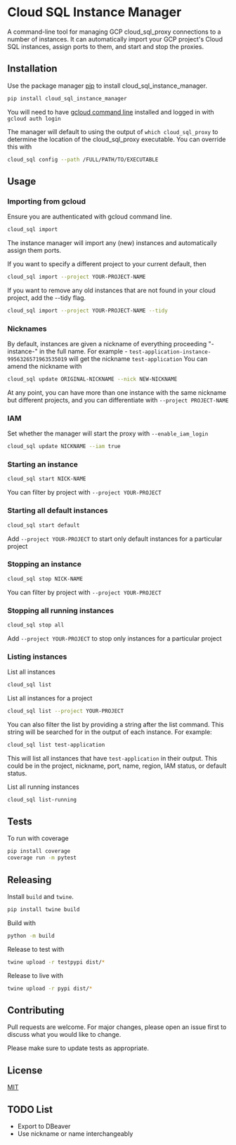 # Cloud SQL Instance Manager

A command-line tool for managing GCP cloud_sql_proxy connections to a number of instances.
It can automatically import your GCP project's Cloud SQL instances, assign ports to them, and start and stop the proxies.

## Installation

Use the package manager [pip](https://pip.pypa.io/en/stable/) to install cloud_sql_instance_manager.

```bash
pip install cloud_sql_instance_manager
```

You will need to have [gcloud command line](https://cloud.google.com/sdk/gcloud) installed and logged in with `gcloud auth login`

The manager will default to using the output of `which cloud_sql_proxy` to determine the location of the cloud_sql_proxy executable. You can override this with

```bash
cloud_sql config --path /FULL/PATH/TO/EXECUTABLE
```

## Usage

### Importing from gcloud

Ensure you are authenticated with gcloud command line.

```bash
cloud_sql import
```

The instance manager will import any (new) instances and automatically assign them ports.

If you want to specify a different project to your current default, then

```bash
cloud_sql import --project YOUR-PROJECT-NAME
```

If you want to remove any old instances that are not found in your cloud project, add the --tidy flag.

```bash
cloud_sql import --project YOUR-PROJECT-NAME --tidy
```

### Nicknames

By default, instances are given a nickname of everything proceeding "-instance-" in the full name. For example - `test-application-instance-9956326571963535019` will get the nickname `test-application`
You can amend the nickname with

```bash
cloud_sql update ORIGINAL-NICKNAME --nick NEW-NICKNAME
```

At any point, you can have more than one instance with the same nickname but different projects, and you can differentiate with `--project PROJECT-NAME`

### IAM

Set whether the manager will start the proxy with `--enable_iam_login`

```bash
cloud_sql update NICKNAME --iam true
```

### Starting an instance

```bash
cloud_sql start NICK-NAME
```

You can filter by project with `--project YOUR-PROJECT`

### Starting all default instances

```bash
cloud_sql start default
```

Add `--project YOUR-PROJECT` to start only default instances for a particular project

### Stopping an instance

```bash
cloud_sql stop NICK-NAME
```

You can filter by project with `--project YOUR-PROJECT`

### Stopping all running instances

```bash
cloud_sql stop all
```

Add `--project YOUR-PROJECT` to stop only instances for a particular project

### Listing instances

List all instances

```bash
cloud_sql list
```

List all instances for a project

```bash
cloud_sql list --project YOUR-PROJECT
```

You can also filter the list by providing a string after the list command.
This string will be searched for in the output of each instance.
For example:

```bash
cloud_sql list test-application
```

This will list all instances that have `test-application` in their output.
This could be in the project, nickname, port, name, region, IAM status,
or default status.

List all running instances

```bash
cloud_sql list-running
```

## Tests

To run with coverage

```bash
pip install coverage
coverage run -m pytest
```

## Releasing

Install `build` and `twine`.

```bash
pip install twine build
```

Build with

```bash
python -m build
```

Release to test with

```bash
twine upload -r testpypi dist/*
```

Release to live with

```bash
twine upload -r pypi dist/*
```

## Contributing

Pull requests are welcome.
For major changes, please open an issue first to discuss what you would like to change.

Please make sure to update tests as appropriate.

## License

[MIT](https://choosealicense.com/licenses/mit/)

## TODO List

- Export to DBeaver
- Use nickname or name interchangeably
